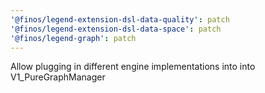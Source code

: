 ```yaml
---
'@finos/legend-extension-dsl-data-quality': patch
'@finos/legend-extension-dsl-data-space': patch
'@finos/legend-graph': patch
---
```


Allow plugging in different engine implementations into into V1_PureGraphManager
